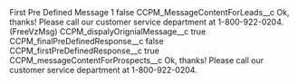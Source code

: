 <?xml version="1.0" encoding="UTF-8"?>
<CustomMetadata xmlns="http://soap.sforce.com/2006/04/metadata" xmlns:xsi="http://www.w3.org/2001/XMLSchema-instance" xmlns:xsd="http://www.w3.org/2001/XMLSchema">
    <label>First Pre Defined Message 1</label>
    <protected>false</protected>
    <values>
        <field>CCPM_MessageContentForLeads__c</field>
        <value xsi:type="xsd:string">Ok, thanks! Please call our customer service department at 1-800-922-0204.(FreeVzMsg)</value>
    </values>
    <values>
        <field>CCPM_dispalyOrignialMessage__c</field>
        <value xsi:type="xsd:boolean">true</value>
    </values>
    <values>
        <field>CCPM_finalPreDefinedResponse__c</field>
        <value xsi:type="xsd:boolean">false</value>
    </values>
    <values>
        <field>CCPM_firstPreDefinedResponse__c</field>
        <value xsi:type="xsd:boolean">true</value>
    </values>
    <values>
        <field>CCPM_messageContentForProspects__c</field>
        <value xsi:type="xsd:string">Ok, thanks! Please call our customer service department at 1-800-922-0204.</value>
    </values>
</CustomMetadata>
